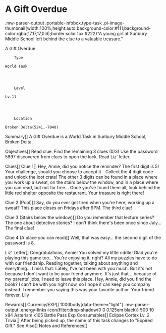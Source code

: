 # A Gift Overdue

.mw-parser-output .portable-infobox.type-task .pi-image-thumbnail{width:100%;height:auto;background-color:#111;background-color:rgba(17,17,17,0.6);border:solid 1px #222}"A young girl at Sunbury Middle School left behind the clue to a valuable treasure."

A Gift Overdue

	

	
		Type
	
	World Task



	
		Level
	
	Lv.11



	
		Location
	
	Broken Delta(5241,-7048)





Summary[]
A Gift Overdue is a World Task in Sunbury Middle School, Broken Delta.

Objectives[]
Read clue.
Find the remaining 3 clues (0/3)
Use the password 5897 discovered from clues to open the lock.
Read Liz' letter.

Clues[]
Clue 1[]
Hey, Annie, did you notice the reminder? The first digit is 5! 
Your challenge, should you choose to accept it - Collect the 4 digit code and unlock the loot crate! The other 3 digits can be found in a place where you work up a sweat, on the stairs below the window, and in a place where you can read, but not for free...
Once you've found them all, look behind the little red shelter opposite the restaurant. Your treasure is right there!

Clue 2 (Pool)[]
Say, do you ever get tired when you're here, working up a sweat? This place closes on Fridays after 9PM. The third clue!

Clue 3 (Stairs below the window)[]
Do you remember that lecture series? The one about detective stories? I don't think there's been once since July... The final clue!

Clue 4 (A place you can read)[]
Well, that was easy... the second digit of the password is 8.

Liz' Letter[]
Congratulations, Annie! You solved my little riddle!
Glad you're playing this game too... You're enjoying it, right? All my puzzles have to do with our friendship. Reading together, talking about anything and everything... I miss that. Lately, I've not been with you much. But it's not because I don't want to be your friend anymore. It's just that... because of my parents' jobs, I need to leave this place. 
Hey, Annie, did you find the book? I can't be with you right now, so I hope it can keep you company instead. I remember you saying this was your favorite author. 
Your friend forever, Lily

Rewards[]
Currency/EXP[]
 1000body[data-theme="light"] .mw-parser-output .energy-links-icon{filter:drop-shadow(0 0 0.125em black)}
500
 10
x84 Asterism
x105 Battle Pass Exp
Consumables[]
Eclipse Cortex Lv. 2
Trivia[]
After being picked up, the name of this task changes to "Expired Gift."
See Also[]
Notes and References[]
